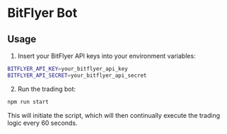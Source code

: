 # BitFlyer Bot

## Usage

1. Insert your BitFlyer API keys into your environment variables:

```sh
BITFLYER_API_KEY=your_bitflyer_api_key
BITFLYER_API_SECRET=your_bitflyer_api_secret
```

2. Run the trading bot:

```sh
npm run start
```

This will initiate the script, which will then continually execute the trading logic every 60 seconds.

